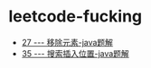 # leetcode-fucking

- [27 --- 移除元素-java题解](https://github.com/wuou-learn/leetcode-fucking/blob/main/src/main/java/com/solve/leetcode/editor/cn/RemoveElement.java)
- [35 --- 搜索插入位置-java题解](https://github.com/wuou-learn/leetcode-fucking/blob/main/src/main/java/com/solve/leetcode/editor/cn/SearchInsertPosition.java)
